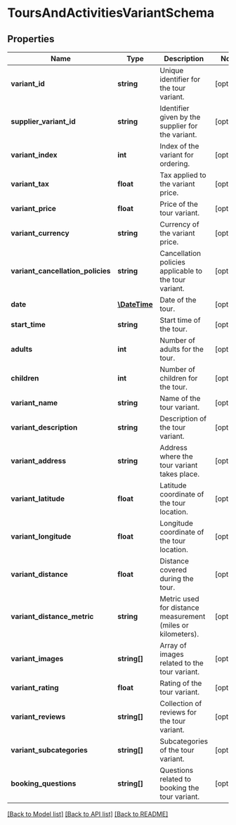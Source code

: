 # ToursAndActivitiesVariantSchema

## Properties
Name | Type | Description | Notes
------------ | ------------- | ------------- | -------------
**variant_id** | **string** | Unique identifier for the tour variant. | [optional] 
**supplier_variant_id** | **string** | Identifier given by the supplier for the variant. | [optional] 
**variant_index** | **int** | Index of the variant for ordering. | [optional] 
**variant_tax** | **float** | Tax applied to the variant price. | [optional] 
**variant_price** | **float** | Price of the tour variant. | [optional] 
**variant_currency** | **string** | Currency of the variant price. | [optional] 
**variant_cancellation_policies** | **string** | Cancellation policies applicable to the tour variant. | [optional] 
**date** | [**\DateTime**](\DateTime.md) | Date of the tour. | [optional] 
**start_time** | **string** | Start time of the tour. | [optional] 
**adults** | **int** | Number of adults for the tour. | [optional] 
**children** | **int** | Number of children for the tour. | [optional] 
**variant_name** | **string** | Name of the tour variant. | [optional] 
**variant_description** | **string** | Description of the tour variant. | [optional] 
**variant_address** | **string** | Address where the tour variant takes place. | [optional] 
**variant_latitude** | **float** | Latitude coordinate of the tour location. | [optional] 
**variant_longitude** | **float** | Longitude coordinate of the tour location. | [optional] 
**variant_distance** | **float** | Distance covered during the tour. | [optional] 
**variant_distance_metric** | **string** | Metric used for distance measurement (miles or kilometers). | [optional] 
**variant_images** | **string[]** | Array of images related to the tour variant. | [optional] 
**variant_rating** | **float** | Rating of the tour variant. | [optional] 
**variant_reviews** | **string[]** | Collection of reviews for the tour variant. | [optional] 
**variant_subcategories** | **string[]** | Subcategories of the tour variant. | [optional] 
**booking_questions** | **string[]** | Questions related to booking the tour variant. | [optional] 

[[Back to Model list]](../../README.md#documentation-for-models) [[Back to API list]](../../README.md#documentation-for-api-endpoints) [[Back to README]](../../README.md)

